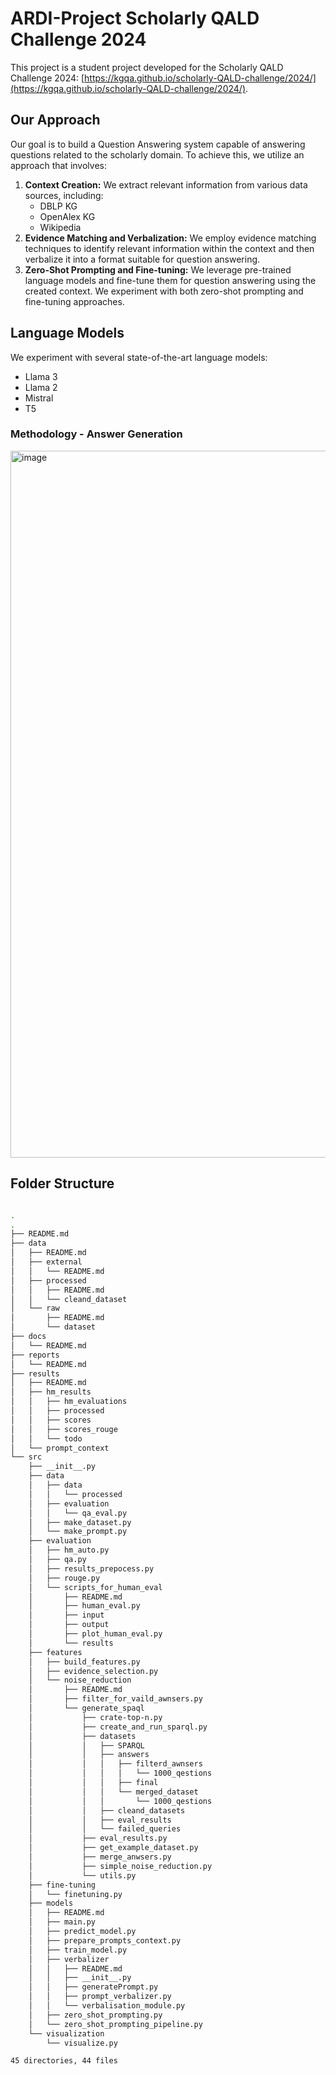# ARDI-Project Scholarly QALD Challenge 2024

This project is a student project developed for the Scholarly QALD Challenge 2024: [https://kgqa.github.io/scholarly-QALD-challenge/2024/](https://kgqa.github.io/scholarly-QALD-challenge/2024/).

## Our Approach

Our goal is to build a Question Answering system capable of answering questions related to the scholarly domain. To achieve this, we utilize an approach that involves:

1. **Context Creation:** We extract relevant information from various data sources, including:
    - DBLP KG
    - OpenAlex KG
    - Wikipedia 
2. **Evidence Matching and Verbalization:** We employ evidence matching techniques to identify relevant information within the context and then verbalize it into a format suitable for question answering.
3. **Zero-Shot Prompting and Fine-tuning:** We leverage pre-trained language models and fine-tune them for question answering using the created context. We experiment with both zero-shot prompting and fine-tuning approaches.

## Language Models

We experiment with several state-of-the-art language models:

- Llama 3
- Llama 2
- Mistral
- T5

### Methodology - Answer Generation
<img width="1131" alt="image" src="https://github.com/user-attachments/assets/5119d6d9-f203-4a3d-810e-b57280d8d3a0">

## Folder Structure
```bash

.
.
├── README.md
├── data
│   ├── README.md
│   ├── external
│   │   └── README.md
│   ├── processed
│   │   ├── README.md
│   │   └── cleand_dataset
│   └── raw
│       ├── README.md
│       └── dataset
├── docs
│   └── README.md
├── reports
│   └── README.md
├── results
│   ├── README.md
│   ├── hm_results
│   │   ├── hm_evaluations
│   │   ├── processed
│   │   ├── scores
│   │   ├── scores_rouge
│   │   └── todo
│   └── prompt_context
└── src
    ├── __init__.py
    ├── data
    │   ├── data
    │   │   └── processed
    │   ├── evaluation
    │   │   └── qa_eval.py
    │   ├── make_dataset.py
    │   └── make_prompt.py
    ├── evaluation
    │   ├── hm_auto.py
    │   ├── qa.py
    │   ├── results_prepocess.py
    │   ├── rouge.py
    │   └── scripts_for_human_eval
    │       ├── README.md
    │       ├── human_eval.py
    │       ├── input
    │       ├── output
    │       ├── plot_human_eval.py
    │       └── results
    ├── features
    │   ├── build_features.py
    │   ├── evidence_selection.py
    │   └── noise_reduction
    │       ├── README.md
    │       ├── filter_for_vaild_awnsers.py
    │       └── generate_spaql
    │           ├── crate-top-n.py
    │           ├── create_and_run_sparql.py
    │           ├── datasets
    │           │   ├── SPARQL
    │           │   ├── answers
    │           │   │   ├── filterd_awnsers
    │           │   │   │   └── 1000_qestions
    │           │   │   ├── final
    │           │   │   └── merged_dataset
    │           │   │       └── 1000_qestions
    │           │   ├── cleand_datasets
    │           │   ├── eval_results
    │           │   └── failed_queries
    │           ├── eval_results.py
    │           ├── get_example_dataset.py
    │           ├── merge_anwsers.py
    │           ├── simple_noise_reduction.py
    │           └── utils.py
    ├── fine-tuning
    │   └── finetuning.py
    ├── models
    │   ├── README.md
    │   ├── main.py
    │   ├── predict_model.py
    │   ├── prepare_prompts_context.py
    │   ├── train_model.py
    │   ├── verbalizer
    │   │   ├── README.md
    │   │   ├── __init__.py
    │   │   ├── generatePrompt.py
    │   │   ├── prompt_verbalizer.py
    │   │   └── verbalisation_module.py
    │   ├── zero_shot_prompting.py
    │   └── zero_shot_prompting_pipeline.py
    └── visualization
        └── visualize.py

45 directories, 44 files

```
